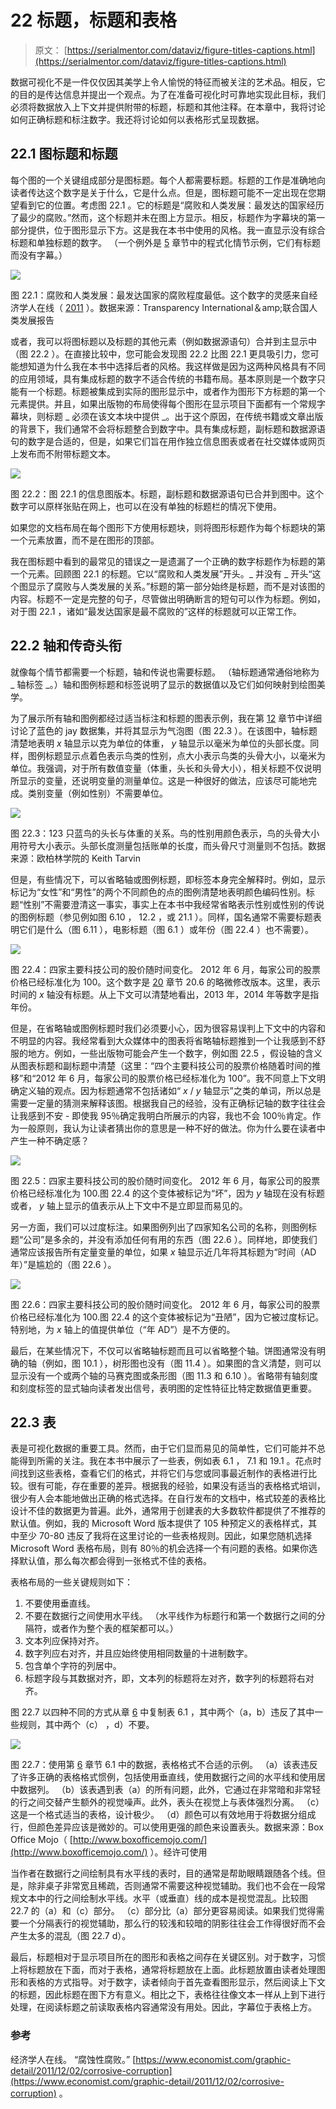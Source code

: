 # 22 标题，标题和表格

> 原文： [https://serialmentor.com/dataviz/figure-titles-captions.html](https://serialmentor.com/dataviz/figure-titles-captions.html)

数据可视化不是一件仅仅因其美学上令人愉悦的特征而被关注的艺术品。相反，它的目的是传达信息并提出一个观点。为了在准备可视化时可靠地实现此目标，我们必须将数据放入上下文并提供附带的标题，标题和其他注释。在本章中，我将讨论如何正确标题和标注数字。我还将讨论如何以表格形式呈现数据。

## 22.1 图标题和标题

每个图的一个关键组成部分是图标题。每个人都需要标题。标题的工作是准确地向读者传达这个数字是关于什么，它是什么点。但是，图标题可能不一定出现在您期望看到它的位置。考虑图 22.1 。它的标题是“腐败和人类发展：最发达的国家经历了最少的腐败。”然而，这个标题并未在图上方显示。相反，标题作为字幕块的第一部分提供，位于图形显示下方。这是我在本书中使用的风格。我一直显示没有综合标题和单独标题的数字。 （一个例外是 [5](directory-of-visualizations.html#directory-of-visualizations) 章节中的程式化情节示例，它们有标题而没有字幕。）

![](img/b1ac40846abe87e7e818f860d22efb27.jpg)

图 22.1：腐败和人类发展：最发达国家的腐败程度最低。这个数字的灵感来自经济学人在线（ [2011](#ref-Economist-corruption) ）。数据来源：Transparency International＆amp;联合国人类发展报告

或者，我可以将图标题以及标题的其他元素（例如数据源语句）合并到主显示中（图 22.2 ）。在直接比较中，您可能会发现图 22.2 比图 22.1 更具吸引力，您可能想知道为什么我在本书中选择后者的风格。我这样做是因为这两种风格具有不同的应用领域，具有集成标题的数字不适合传统的书籍布局。基本原则是一个数字只能有一个标题。标题被集成到实际的图形显示中，或者作为图形下方标题的第一个元素提供。并且，如果出版物的布局使得每个图形在显示项目下面都有一个常规字幕块，则标题 _ 必须在该文本块中提供 _。出于这个原因，在传统书籍或文章出版的背景下，我们通常不会将标题整合到数字中。具有集成标题，副标题和数据源语句的数字是合适的，但是，如果它们旨在用作独立信息图表或者在社交媒体或网页上发布而不附带标题文本。

![](img/b033ea183f421173894738328128dff3.jpg)

图 22.2：图 22.1 的信息图版本。标题，副标题和数据源语句已合并到图中。这个数字可以原样张贴在网上，也可以在没有单独的标题栏的情况下使用。

如果您的文档布局在每个图形下方使用标题块，则将图形标题作为每个标题块的第一个元素放置，而不是在图形的顶部。

我在图标题中看到的最常见的错误之一是遗漏了一个正确的数字标题作为标题的第一个元素。回顾图 22.1 的标题。它以“腐败和人类发展”开头。_ 并没有 _ 开头“这个图显示了腐败与人类发展的关系。”标题的第一部分始终是标题，而不是对该图的内容。标题不一定是完整的句子，尽管做出明确断言的短句可以作为标题。例如，对于图 22.1 ，诸如“最发达国家是最不腐败的”这样的标题就可以正常工作。

## 22.2 轴和传奇头衔

就像每个情节都需要一个标题，轴和传说也需要标题。 （轴标题通常通俗地称为 _ 轴标签 _。）轴和图例标题和标签说明了显示的数据值以及它们如何映射到绘图美学。

为了展示所有轴和图例都经过适当标注和标题的图表示例，我在第 [12](visualizing-associations.html#visualizing-associations) 章节中详细讨论了蓝色的 jay 数据集，并将其显示为气泡图（图 22.3 ）。在该图中，轴标题清楚地表明 *x* 轴显示以克为单位的体重， *y* 轴显示以毫米为单位的头部长度。同样，图例标题显示点着色表示鸟类的性别，点大小表示鸟类的头骨大小，以毫米为单位。我强调，对于所有数值变量（体重，头长和头骨大小），相关标题不仅说明所显示的变量，还说明变量的测量单位。这是一种很好的做法，应该尽可能地完成。类别变量（例如性别）不需要单位。

![](img/e154f6a3229c86a28111043f4cfc784a.jpg)

图 22.3：123 只蓝鸟的头长与体重的关系。鸟的性别用颜色表示，鸟的头骨大小用符号大小表示。头部长度测量包括账单的长度，而头骨尺寸测量则不包括。数据来源：欧柏林学院的 Keith Tarvin

但是，有些情况下，可以省略轴或图例标题，即标签本身完全解释时。例如，显示标记为“女性”和“男性”的两个不同颜色的点的图例清楚地表明颜色编码性别。标题“性别”不需要澄清这一事实，事实上在本书中我经常省略表示性别或性别的传说的图例标题（参见例如图 6.10 ， 12.2 ，或 21.1 ）。同样，国名通常不需要标题表明它们是什么（图 6.11 ），电影标题（图 6.1 ）或年份（图 22.4 ）也不需要）。

![](img/6242b71901efdc537bd6b60c368d6974.jpg)

图 22.4：四家主要科技公司的股价随时间变化。 2012 年 6 月，每家公司的股票价格已经标准化为 100。这个数字是 [20](redundant-coding.html#redundant-coding) 章节 20.6 的略微修改版本。这里，表示时间的 *x* 轴没有标题。从上下文可以清楚地看出，2013 年，2014 年等数字是指年份。

但是，在省略轴或图例标题时我们必须要小心，因为很容易误判上下文中的内容和不明显的内容。我经常看到大众媒体中的图表将省略轴标题推到一个让我感到不舒服的地方。例如，一些出版物可能会产生一个数字，例如图 22.5 ，假设轴的含义从图表标题和副标题中清楚（这里：“四个主要科技公司的股票价格随着时间的推移”和“2012 年 6 月，每家公司的股票价格已经标准化为 100”。我不同意上下文明确定义轴的观点。因为标题通常不包括诸如“ *x* / *y* 轴显示”之类的单词，所以总是需要一定量的猜测来解释该图。根据我自己的经验，没有正确标记轴的数字往往会让我感到不安 - 即使我 95％确定我明白所展示的内容，我也不会 100％肯定。作为一般原则，我认为让读者猜出你的意思是一种不好的做法。你为什么要在读者中产生一种不确定感？

![](img/f314ecdfcd25b4ebb0c8523cc1ead771.jpg)

图 22.5：四家主要科技公司的股价随时间变化。 2012 年 6 月，每家公司的股票价格已经标准化为 100.图 22.4 的这个变体被标记为“坏”，因为 *y* 轴现在没有标题或者， *y* 轴上显示的值表示从上下文中不是立即显而易见的。

另一方面，我们可以过度标注。如果图例列出了四家知名公司的名称，则图例标题“公司”是多余的，并没有添加任何有用的东西（图 22.6 ）。同样地，即使我们通常应该报告所有定量变量的单位，如果 *x* 轴显示近几年将其标题为“时间（AD 年）”是尴尬的（图 22.6 ）。

![](img/c66f463634165f7e8d486ce6d6bc0d99.jpg)

图 22.6：四家主要科技公司的股价随时间变化。 2012 年 6 月，每家公司的股票价格已经标准化为 100.图 22.4 的这个变体被标记为“丑陋”，因为它被过度标记。特别地，为 *x* 轴上的值提供单位（“年 AD”）是不方便的。

最后，在某些情况下，不仅可以省略轴标题而且可以省略整个轴。饼图通常没有明确的轴（例如，图 10.1 ），树形图也没有（图 11.4 ）。如果图的含义清楚，则可以显示没有一个或两个轴的马赛克图或条形图（图 11.3 和 6.10 ）。省略带有轴刻度和刻度标签的显式轴向读者发出信号，表明图的定性特征比特定数据值更重要。

## 22.3 表

表是可视化数据的重要工具。然而，由于它们显而易见的简单性，它们可能并不总能得到所需的关注。我在本书中展示了一些表，例如表 6.1 ， 7.1 和 19.1 。花点时间找到这些表格，查看它们的格式，并将它们与您或同事最近制作的表格进行比较。很有可能，存在重要的差异。根据我的经验，如果没有适当的表格格式培训，很少有人会本能地做出正确的格式选择。在自行发布的文档中，格式较差的表格比设计不佳的数据更为普遍。此外，通常用于创建表的大多数软件都提供了不推荐的默认值。例如，我的 Microsoft Word 版本提供了 105 种预定义的表格样式，其中至少 70-80 违反了我将在这里讨论的一些表格规则。因此，如果您随机选择 Microsoft Word 表格布局，则有 80％的机会选择一个有问题的表格。如果你选择默认值，那么每次都会得到一张格式不佳的表格。

表格布局的一些关键规则如下：

1.  不要使用垂直线。
2.  不要在数据行之间使用水平线。 （水平线作为标题行和第一个数据行之间的分隔符，或者作为整个表的框架都可以。）
3.  文本列应保持对齐。
4.  数字列应右对齐，并且应始终使用相同数量的十进制数字。
5.  包含单个字符的列居中。
6.  标题字段与其数据对齐，即，文本列的标题将左对齐，数字列的标题将右对齐。

图 22.7 以四种不同的方式从章 [6](visualizing-amounts.html#visualizing-amounts) 中复制表 6.1 ，其中两个（a，b）违反了其中一些规则，其中两个（c） ，d）不要。

![](img/61f0f5a51bb2d3d070d4ff073d727874.jpg)

图 22.7：使用第 [6](visualizing-amounts.html#visualizing-amounts) 章节 6.1 中的数据，表格格式不合适的示例。 （a）该表违反了许多正确的表格格式惯例，包括使用垂直线，使用数据行之间的水平线和使用居中数据列。 （b）该表遇到表（a）的所有问题，此外，它通过在非常暗和非常轻的行之间交替产生额外的视觉噪声。此外，表头在视觉上与表体强烈分离。 （c）这是一个格式适当的表格，设计极少。 （d）颜色可以有效地用于将数据分组成行，但颜色差异应该是微妙的。可以使用更强的颜色来设置表头。数据来源：Box Office Mojo（ [http://www.boxofficemojo.com/](http://www.boxofficemojo.com/) ）。经许可使用

当作者在数据行之间绘制具有水平线的表时，目的通常是帮助眼睛跟随各个线。但是，除非桌子非常宽且稀疏，否则通常不需要这种视觉辅助。我们也不会在一段常规文本中的行之间绘制水平线。水平（或垂直）线的成本是视觉混乱。比较图 22.7 的（a）和（c）部分。 （c）部分比（a）部分更容易阅读。如果我们觉得需要一个分隔表行的视觉辅助，那么行的较浅和较暗的阴影往往会工作得很好而不会产生太多的混乱（图 22.7 d）。

最后，标题相对于显示项目所在的图形和表格之间存在关键区别。对于数字，习惯上将标题放在下面，而对于表格，通常将标题放在上面。此标题放置由读者处理图形和表格的方式指导。对于数字，读者倾向于首先查看图形显示，然后阅读上下文的标题，因此标题在图下方有意义。相比之下，表格往往像文本一样从上到下进行处理，在阅读标题之前读取表格内容通常没有用处。因此，字幕位于表格上方。

### 参考

经济学人在线。 “腐蚀性腐败。” [https://www.economist.com/graphic-detail/2011/12/02/corrosive-corruption](https://www.economist.com/graphic-detail/2011/12/02/corrosive-corruption) 。